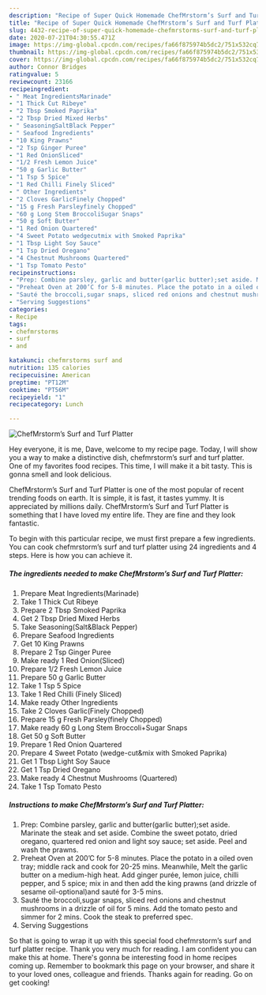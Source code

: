 ```yaml
---
description: "Recipe of Super Quick Homemade ChefMrstorm’s Surf and Turf Platter"
title: "Recipe of Super Quick Homemade ChefMrstorm’s Surf and Turf Platter"
slug: 4432-recipe-of-super-quick-homemade-chefmrstorms-surf-and-turf-platter
date: 2020-07-21T04:30:55.471Z
image: https://img-global.cpcdn.com/recipes/fa66f875974b5dc2/751x532cq70/chefmrstorms-surf-and-turf-platter-recipe-main-photo.jpg
thumbnail: https://img-global.cpcdn.com/recipes/fa66f875974b5dc2/751x532cq70/chefmrstorms-surf-and-turf-platter-recipe-main-photo.jpg
cover: https://img-global.cpcdn.com/recipes/fa66f875974b5dc2/751x532cq70/chefmrstorms-surf-and-turf-platter-recipe-main-photo.jpg
author: Connor Bridges
ratingvalue: 5
reviewcount: 23166
recipeingredient:
- " Meat IngredientsMarinade"
- "1 Thick Cut Ribeye"
- "2 Tbsp Smoked Paprika"
- "2 Tbsp Dried Mixed Herbs"
- " SeasoningSaltBlack Pepper"
- " Seafood Ingredients"
- "10 King Prawns"
- "2 Tsp Ginger Puree"
- "1 Red OnionSliced"
- "1/2 Fresh Lemon Juice"
- "50 g Garlic Butter"
- "1 Tsp 5 Spice"
- "1 Red Chilli Finely Sliced"
- " Other Ingredients"
- "2 Cloves GarlicFinely Chopped"
- "15 g Fresh Parsleyfinely Chopped"
- "60 g Long Stem BroccoliSugar Snaps"
- "50 g Soft Butter"
- "1 Red Onion Quartered"
- "4 Sweet Potato wedgecutmix with Smoked Paprika"
- "1 Tbsp Light Soy Sauce"
- "1 Tsp Dried Oregano"
- "4 Chestnut Mushrooms Quartered"
- "1 Tsp Tomato Pesto"
recipeinstructions:
- "Prep: Combine parsley, garlic and butter(garlic butter);set aside. Marinate the steak and set aside. Combine the sweet potato, dried oregano, quartered red onion and light soy sauce; set aside. Peel and wash the prawns."
- "Preheat Oven at 200’C for 5-8 minutes. Place the potato in a oiled oven tray; middle rack and cook for 20-25 mins. Meanwhile, Melt the garlic butter on a medium-high heat. Add ginger purée, lemon juice, chilli pepper, and 5 spice; mix in and then add the king prawns (and drizzle of sesame oil-optional)and sauté for 3-5 mins."
- "Sauté the broccoli,sugar snaps, sliced red onions and chestnut mushrooms in a drizzle of oil for 5 mins. Add the tomato pesto and simmer for 2 mins. Cook the steak to preferred spec."
- "Serving Suggestions"
categories:
- Recipe
tags:
- chefmrstorms
- surf
- and

katakunci: chefmrstorms surf and 
nutrition: 135 calories
recipecuisine: American
preptime: "PT12M"
cooktime: "PT56M"
recipeyield: "1"
recipecategory: Lunch

---
```



![ChefMrstorm’s Surf and Turf Platter](https://img-global.cpcdn.com/recipes/fa66f875974b5dc2/751x532cq70/chefmrstorms-surf-and-turf-platter-recipe-main-photo.jpg)

Hey everyone, it is me, Dave, welcome to my recipe page. Today, I will show you a way to make a distinctive dish, chefmrstorm’s surf and turf platter. One of my favorites food recipes. This time, I will make it a bit tasty. This is gonna smell and look delicious.

ChefMrstorm’s Surf and Turf Platter is one of the most popular of recent trending foods on earth. It is simple, it is fast, it tastes yummy. It is appreciated by millions daily. ChefMrstorm’s Surf and Turf Platter is something that I have loved my entire life. They are fine and they look fantastic.




To begin with this particular recipe, we must first prepare a few ingredients. You can cook chefmrstorm’s surf and turf platter using 24 ingredients and 4 steps. Here is how you can achieve it.

<!--inarticleads1-->

##### The ingredients needed to make ChefMrstorm’s Surf and Turf Platter:

1. Prepare  Meat Ingredients(Marinade)
1. Take 1 Thick Cut Ribeye
1. Prepare 2 Tbsp Smoked Paprika
1. Get 2 Tbsp Dried Mixed Herbs
1. Take  Seasoning(Salt&amp;Black Pepper)
1. Prepare  Seafood Ingredients
1. Get 10 King Prawns
1. Prepare 2 Tsp Ginger Puree
1. Make ready 1 Red Onion(Sliced)
1. Prepare 1/2 Fresh Lemon Juice
1. Prepare 50 g Garlic Butter
1. Take 1 Tsp 5 Spice
1. Take 1 Red Chilli (Finely Sliced)
1. Make ready  Other Ingredients
1. Take 2 Cloves Garlic(Finely Chopped)
1. Prepare 15 g Fresh Parsley(finely Chopped)
1. Make ready 60 g Long Stem Broccoli+Sugar Snaps
1. Get 50 g Soft Butter
1. Prepare 1 Red Onion Quartered
1. Prepare 4 Sweet Potato (wedge-cut&amp;mix with Smoked Paprika)
1. Get 1 Tbsp Light Soy Sauce
1. Get 1 Tsp Dried Oregano
1. Make ready 4 Chestnut Mushrooms (Quartered)
1. Take 1 Tsp Tomato Pesto




<!--inarticleads2-->

##### Instructions to make ChefMrstorm’s Surf and Turf Platter:

1. Prep: Combine parsley, garlic and butter(garlic butter);set aside. Marinate the steak and set aside. Combine the sweet potato, dried oregano, quartered red onion and light soy sauce; set aside. Peel and wash the prawns.
1. Preheat Oven at 200’C for 5-8 minutes. Place the potato in a oiled oven tray; middle rack and cook for 20-25 mins. Meanwhile, Melt the garlic butter on a medium-high heat. Add ginger purée, lemon juice, chilli pepper, and 5 spice; mix in and then add the king prawns (and drizzle of sesame oil-optional)and sauté for 3-5 mins.
1. Sauté the broccoli,sugar snaps, sliced red onions and chestnut mushrooms in a drizzle of oil for 5 mins. Add the tomato pesto and simmer for 2 mins. Cook the steak to preferred spec.
1. Serving Suggestions




So that is going to wrap it up with this special food chefmrstorm’s surf and turf platter recipe. Thank you very much for reading. I am confident you can make this at home. There's gonna be interesting food in home recipes coming up. Remember to bookmark this page on your browser, and share it to your loved ones, colleague and friends. Thanks again for reading. Go on get cooking!
